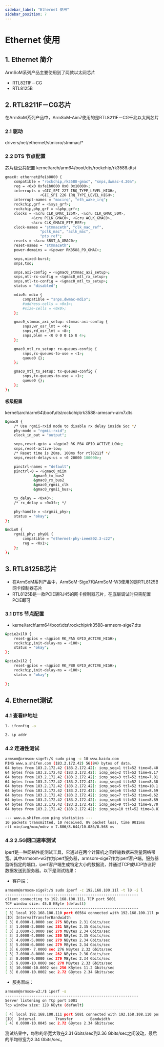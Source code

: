 ```yaml
---
sidebar_label: "Ethernet 使用"
sidebar_position: 7
---
```


# Ethernet 使用

## 1. Ethernet 简介
ArmSoM系列产品主要使用到了两款以太网芯片
- RTL8211F－CG
- RTL8125B

## 2. RTL8211F－CG芯片
在ArmSoM系列产品中，ArmSoM-Aim7使用的是RTL8211F－CG千兆以太网芯片

### 2.1 驱动

drivers/net/ethernet/stmicro/stmmac/*

### 2.2 DTS 节点配置

芯片级公共配置  kernel/arch/arm64/boot/dts/rockchip/rk3588.dtsi

```bash
gmac0: ethernet@fe1b0000 {
	compatible = "rockchip,rk3588-gmac", "snps,dwmac-4.20a";
	reg = <0x0 0xfe1b0000 0x0 0x10000>;
	interrupts = <GIC_SPI 227 IRQ_TYPE_LEVEL_HIGH>,
				<GIC_SPI 226 IRQ_TYPE_LEVEL_HIGH>;
	interrupt-names = "macirq", "eth_wake_irq";
	rockchip,grf = <&sys_grf>;
	rockchip,php_grf = <&php_grf>;
	clocks = <&cru CLK_GMAC_125M>, <&cru CLK_GMAC_50M>,
			<&cru PCLK_GMAC0>, <&cru ACLK_GMAC0>,
			<&cru CLK_GMAC0_PTP_REF>;
	clock-names = "stmmaceth", "clk_mac_ref",
				"pclk_mac", "aclk_mac",
				"ptp_ref";
	resets = <&cru SRST_A_GMAC0>;
	reset-names = "stmmaceth";
	power-domains = <&power RK3588_PD_GMAC>;

	snps,mixed-burst;
	snps,tso;

	snps,axi-config = <&gmac0_stmmac_axi_setup>;
	snps,mtl-rx-config = <&gmac0_mtl_rx_setup>;
	snps,mtl-tx-config = <&gmac0_mtl_tx_setup>;
	status = "disabled";

	mdio0: mdio {
		compatible = "snps,dwmac-mdio";
		#address-cells = <0x1>;
		#size-cells = <0x0>;
	};

	gmac0_stmmac_axi_setup: stmmac-axi-config {
		snps,wr_osr_lmt = <4>;
		snps,rd_osr_lmt = <8>;
		snps,blen = <0 0 0 0 16 8 4>;
	};

	gmac0_mtl_rx_setup: rx-queues-config {
		snps,rx-queues-to-use = <1>;
		queue0 {};
	};

	gmac0_mtl_tx_setup: tx-queues-config {
		snps,tx-queues-to-use = <1>;
		queue0 {};
	};
};
```

#### 板级配置 

kernel\arch\arm64\boot\dts\rockchip\rk3588-armsom-aim7.dts

```bash
&gmac0 {
	/* Use rgmii-rxid mode to disable rx delay inside Soc */
	phy-mode = "rgmii-rxid";
	clock_in_out = "output";

	snps,reset-gpio = <&gpio2 RK_PB4 GPIO_ACTIVE_LOW>;
	snps,reset-active-low;
	/* Reset time is 20ms, 100ms for rtl8211f */
	snps,reset-delays-us = <0 20000 100000>;

	pinctrl-names = "default";
	pinctrl-0 = <&gmac0_miim
		     &gmac0_tx_bus2
		     &gmac0_rx_bus2
		     &gmac0_rgmii_clk
		     &gmac0_rgmii_bus>;

	tx_delay = <0x43>;
	/* rx_delay = <0x3f>; */

	phy-handle = <&rgmii_phy>;
	status = "okay";
};

&mdio0 {
	rgmii_phy: phy@1 {
		compatible = "ethernet-phy-ieee802.3-c22";
		reg = <0x1>;
	};
};
```
## 3. RTL8125B芯片
- 在ArmSoM系列产品中，ArmSoM-Sige7和ArmSoM-W3使用的是RTL8125B网卡控制器芯片
- RTL8125B是一款PCIE转RJ45的网卡控制器芯片，在底层调试时只需配置PCIE即可
  
### 3.1 DTS 节点配置

- kernel\arch\arm64\boot\dts\rockchip\rk3588-armsom-sige7.dts
	
```bash
&pcie2x1l0 {
	reset-gpios = <&gpio4 RK_PA5 GPIO_ACTIVE_HIGH>;
	rockchip,init-delay-ms = <100>;
	status = "okay";
};

&pcie2x1l2 {
	reset-gpios = <&gpio3 RK_PB0 GPIO_ACTIVE_HIGH>;
	rockchip,init-delay-ms = <100>;
	status = "okay";
	
};
```

## 4. Ethernet测试
### 4.1 查看IP地址

```bash
1. ifconfig -a
```

```bash
2. ip addr
```

### 4.2 连通性测试

```bash
armsom@armsom-sige7:/$ sudo ping -c 10 www.baidu.com
PING www.a.shifen.com (183.2.172.42) 56(84) bytes of data.
64 bytes from 183.2.172.42 (183.2.172.42): icmp_seq=1 ttl=52 time=8.40 ms
64 bytes from 183.2.172.42 (183.2.172.42): icmp_seq=2 ttl=52 time=8.17 ms
64 bytes from 183.2.172.42 (183.2.172.42): icmp_seq=3 ttl=52 time=7.81 ms
64 bytes from 183.2.172.42 (183.2.172.42): icmp_seq=4 ttl=52 time=8.38 ms
64 bytes from 183.2.172.42 (183.2.172.42): icmp_seq=5 ttl=52 time=10.1 ms
64 bytes from 183.2.172.42 (183.2.172.42): icmp_seq=6 ttl=52 time=8.59 ms
64 bytes from 183.2.172.42 (183.2.172.42): icmp_seq=7 ttl=52 time=8.62 ms
64 bytes from 183.2.172.42 (183.2.172.42): icmp_seq=8 ttl=52 time=8.89 ms
64 bytes from 183.2.172.42 (183.2.172.42): icmp_seq=9 ttl=52 time=8.70 ms
64 bytes from 183.2.172.42 (183.2.172.42): icmp_seq=10 ttl=52 time=8.81 ms

--- www.a.shifen.com ping statistics ---
10 packets transmitted, 10 received, 0% packet loss, time 9015ms
rtt min/avg/max/mdev = 7.806/8.644/10.086/0.568 ms
```
### 4.3 2.5G网口速率测试
iperf是一种网络性能测试工具，它通过在两个计算机之间传输数据来测量网络带宽。其中armsom-w3作为iperf服务器，armsom-sige7作为iperf客户端。服务器监听指定的端口，iperf客户端生成特定大小的数据流，并通过TCP或UDP协议将数据发送到服务器。以下是测试结果：

- 客户端：

```bash
armsom@armsom-sige7:/$ sudo iperf -c 192.168.100.11l -t l0 -i l
-------------------------------------------------------------
client connecting to 192.168.100.111，TCP port 5001
TCP window size: 45.0 KByte (default)
-------------------------------------------------------------
[ 3] local 192.168.100.110 port 60564 connected with 192.168.100.1ll port 5001
[ID] IntervalTransferBandwidth
[ 3] 0.0000-1.0000 sec 275 NBytes 2.31 Gbits/sec
[ 3] 1.0000-2.0000 sec 281 NBytes 2.35 Gbits/sec
[ 3] 2.0000-3.0000 sec 278 MBytes 2.34 Gbits/sec
[ 3] 3.0000-4.0000 sec 280 NBytes 2.35 Gbits/sec
[ 3] 4.0000-5.0000 sec 279 NBytes 2.34 Gbits/sec
[ 3] 5.0000-6.0000 sec 279 MBytes 2.34 Gbits/sec
[ 3] 6.0000- 7.0000 sec 276 NBytes 2.32 Gbits/sec
[ 3] 7.0000-8.0000 sec 282 NBytes 2.36 Gbits/sec
[ 3] 8.0000-9.0000 sec 279 MBytes 2.34 Gbits/sec
[ 3] 9.0000-10.0000 sec 278 MBytes 2.33 Gbits/sec
[ 3] 10.0000-10.0002 sec 256 KBytes 11.2 Gbits/sec
[ 3] 0.0000-10.0002 sec 2.72 GBytes 2.34 Gbits/sec
```
- 服务器端：

```bash
armsom@armsom-w3:/$ iperf -s
-------------------------------------------------------------
Server listening on TCp port 5001
Tcp window size: 128 KByte (default)
-------------------------------------------------------------
[ 4] local 192.168.100.111 port 5081 connected with 192.168.108.110 port 68564
[ID]  Interval         Transfer        Bandwidth 
[ 4] 0.0000-10.0045 sec 2.72 GBytes 2.34 Gbits/sec
```
测试结果中，每秒的带宽大致在2.31 Gbits/sec到2.36 Gbits/sec之间波动，最后的平均带宽为2.34 Gbits/sec。